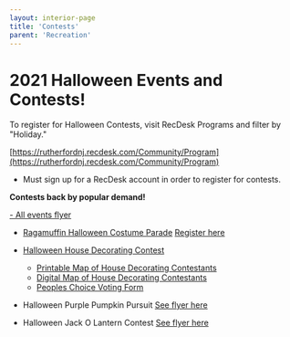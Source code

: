 ```yaml
---
layout: interior-page
title: 'Contests'
parent: 'Recreation'
---
```




# 2021 Halloween Events and Contests!

To register for Halloween Contests, visit RecDesk Programs and filter by "Holiday." 

[https://rutherfordnj.recdesk.com/Community/Program](https://rutherfordnj.recdesk.com/Community/Program)

* Must sign up for a RecDesk account in order to register for contests.


**Contests back by popular demand!**

[- All events flyer](https://storage.googleapis.com/static.rutherford-nj.com/recreation/contests/2021_Halloween_AllEvents.pdf)

- [Ragamuffin Halloween Costume Parade](https://storage.googleapis.com/static.rutherford-nj.com/recreation/contests/2021_Halloween_Ragamuffin.pdf) [Register here](https://rutherfordnj.recdesk.com/Community/Program/Detail?programId=115)

- [Halloween House Decorating Contest](https://storage.googleapis.com/static.rutherford-nj.com/recreation/contests/2021_Halloween_HouseDecor.pdf)
  - [Printable Map of House Decorating Contestants](https://storage.googleapis.com/static.rutherford-nj.com/recreation/contests/2021_HouseDecorating_MAP.pdf)
  - [Digital Map of House Decorating Contestants](https://www.google.com/maps/d/edit?mid=1u3vW0PmYoKeDJlmlCBjwxrURbI-4dXNN&usp=sharing)
  - [Peoples Choice Voting Form](https://docs.google.com/forms/d/e/1FAIpQLSeBMhhF5SerN6Gs1SJO9PG-ypIhDFDRmChIRj2INBKNXbnaTw/viewform)

- Halloween Purple Pumpkin Pursuit [See flyer here](https://storage.googleapis.com/static.rutherford-nj.com/recreation/contests/2021_Halloween_PurplePumpkin.pdf)

- Halloween Jack O Lantern Contest [See flyer here](https://storage.googleapis.com/static.rutherford-nj.com/recreation/contests/2021_Halloween_JackOLantern.pdf)
